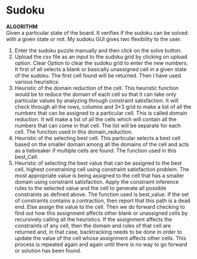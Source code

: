 # Sudoku
<b>ALGORITHM</b></br>
Given a particular state of the board. It verifies if the sudoku can be solved with a given state or not.
My sudoku GUI gives two flexibility to the user. 
1.	Enter the sudoku puzzle manually and then click on the solve button.
2.	Upload the csv file as an input to the sudoku grid by clicking on upload option. 
Clear Option to clear the sudoku grid to enter the new numbers. 
It first of all selects a blank or basically unassigned cell in a given state of the sudoku. The first cell found will be returned. 
Then I have used various heuristics:
1.	Heuristic of the domain reduction of the cell. This heuristic function would be to reduce the domain of each cell so that it can take only particular values by analyzing through constraint satisfaction. It will check through all the rows, columns and 3*3 grid to make a list of all the numbers that can be assigned to a particular cell. This is called domain reduction. It will make a list of all the cells which will contain all the numbers that can come in that cell. The list will be separate for each cell. The function used in this domain_reduction.
2.	Heuristic of the selecting best cell. This particular selects a best cell based on the smaller domain among all the domains of the cell and acts as a tiebreaker if multiple cells are found. The function used in this best_Cell.
3.	Heuristic of selecting the best value that can be assigned to the best cell, highest constraining cell using constraint satisfaction problem. The most appropriate value is being assigned to the cell that has a smaller domain using constraint satisfaction. Apply the constraint inference rules to the selected value and the cell to generate all possible constraints as defined above. The function used is best_value.
If the set of constraints contains a contraction, then report that this path is a dead end. Else assign the value to the cell.
Then we do forward checking to find out how this assignment affects other blank or unassigned cells by recursively calling all the heuristics. 
If the assignment affects the constraints of any cell, then the domain and rules of that cell are returned and, in that case, backtracking needs to be done in order to update the value of the cell whose assignment affects other cells.
This process is repeated again and again until there is no way to go forward or solution has been found.
